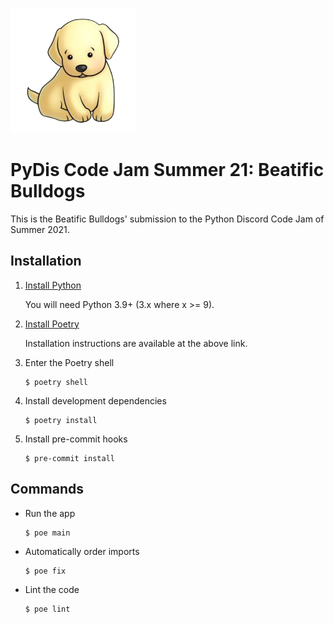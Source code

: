 <img src="images/logo.png" alt="Bulldog Logo" width="200"></img>

# PyDis Code Jam Summer 21: Beatific Bulldogs

This is the Beatific Bulldogs' submission to the Python Discord Code Jam of Summer 2021.

## Installation

 1. [Install Python](https://python.org/downloads)

    You will need Python 3.9+ (3.x where x >= 9).

 2. [Install Poetry](https://python-poetry.org/docs/master/#installation)

    Installation instructions are available at the above link.

 3. Enter the Poetry shell

    ```shell
    $ poetry shell
    ```

 4. Install development dependencies

    ```shell
    $ poetry install
    ```

 5. Install pre-commit hooks

    ```shell
    $ pre-commit install
    ```

## Commands

 - Run the app

   ```shell
   $ poe main
   ```

 - Automatically order imports

   ```shell
   $ poe fix
   ```

 - Lint the code

   ```shell
   $ poe lint
   ```
